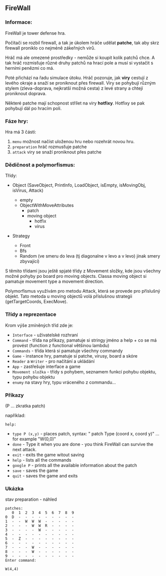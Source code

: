 ## FireWall
### Informace:
 FireWall je tower defense hra. 
 
 Počítači se rozbil firewall, a tak je úkolem hráče udělat **patche**, tak aby skrz firewall proniklo co nejméně zákeřných virů.
 
Hráč má ale omezené prostředky - nemůže si koupit kolik patchů chce. A tak hráč rozmisťuje různé druhy patchů na hrací pole a musí si
vystačit s herními penězmi co má.

Poté přichází na řadu simulace útoku. Hráč pozoruje, jak **viry** cestují z levého okraje a snaží se proniknout přes firewall. Viry se
pohybují různým stylem (zleva-doprava, nejkratší možná cesta) z levé strany a chtejí proniknout doprava.

Některé patche mají schopnost střílet na viry **hotfixy**. Hotfixy se pak pohybují dál po hracím poli.

### Fáze hry:
Hra má 3 části:
1. `menu` možnost načíst uloženou hru nebo rozehrát novou hru.
2. `preparation` hráč rozmusťuje patche
3. `attack` viry se snaží proniknout přes patche

### Dědičnost a polymorfismus:
Třídy:
- Object (SaveObject, PrintInfo, LoadObject, isEmpty, isMovingObj, isVirus, Attack)
    - empty
    - ObjectWithMoveAttributes
        - patch
        - moving object
            - hotfix
            - virus
       
- Strategy
    - Front
    - Bfs
    - Random (ve smeru do leva (tj diagonalne v levo a v levo) jinak smery zbyvající)      
 
 S těmito třídami jsou ještě spjaté třídy z Movement složky, kde jsou všechny možné
pohyby po board pro moving objects. Classa moving object si pamatuje movement type a movement direction.

Polymorfismus využívám pro metodu Attack, která se provede pro příslušný objekt. Tato metoda u moving objectů volá příslušnou 
strategii (getTargetCoords, ExecMove).
 
### Třídy a reprezentace
 Krom výše zmíněných tříd zde je: 
  - `Interface` - uživatelské rozhraní
  - `Command` - třída na příkazy, pamatuje si stringy jméno a help + co se má provést (function z functional většinou lambdu)
  - `Commands` - třída která si pamatuje všechny commandy
  - `Game` - instance hry, pamatuje si patche, virusy, board a skóre
  - `Reader` a `Writer` - pro načítání a ukládání
  - `App` - zastřešuje interface a game
  - `Movement složka` - třídy s pohybem, seznamem funkcí pohybu objektu, typu pohybu objektu
  - `enumy` na stavy hry, typu vráceného z commandu...
    
### Příkazy
(P ... zkratka patch)

například:

`help:`
- `type P (x,y)` -   places patch, syntax: " patch Type (coord x, coord y)" ... for example "W(0,0)"
- `done`         -   Type it when you are done - you think FireWall can survive the next attack.
- `exit`         -   exits the game witout saving
- `help`         -   lists all the commands
- `google P`     -   prints all the available information about the patch
- `save`         -   saves the game
- `quit`         -   saves the game and exits
### Ukázka 
stav preparation - náhled 
```
patches:
   0  1  2  3  4  5  6  7  8  9
0  D  -  -  -  -  -  -  -  -  -
1  -  -  W  W  W  -  -  -  -  -
2  -  -  -  W  W  R  -  -  -  -
3  -  -  -  -  W  -  -  -  -  -
4  -  -  -  -  -  -  -  -  -  -
5  -  Z  -  -  -  -  -  -  -  -
6  -  -  -  -  -  -  -  -  -  -
7  -  -  -  W  -  -  -  -  -  -
8  -  -  -  W  -  -  -  -  -  -
9  -  -  -  -  -  -  -  -  -  -
Enter command: 

W(4,4)
``` 


 


    




